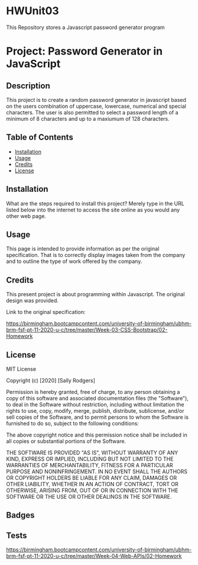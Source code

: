 # HWUnit03
This Repository stores a Javascript password generator program

# Project: Password Generator in JavaScript

## Description 

This project is to create a random password generator in javascript based on the users combination of uppercase, lowercase, numerical and special characters.  The user is also permitted to select a password length of a minimum of 8 characters and up to a maxiumum of 128 characters. 




## Table of Contents 

* [Installation](#installation)
* [Usage](#usage)
* [Credits](#credits)
* [License](#license)


## Installation

What are the steps required to install this project? 
Merely type in the URL listed below into the internet to access the site online as you would any other web page. 


## Usage 

This page is intended to provide information as per the original specification.  That is to correctly display images taken from the company and to outline the type of work offered by the company.


## Credits

This present project is about programming within Javascript.  The original design was provided.

Link to the original specification:

https://birmingham.bootcampcontent.com/university-of-birmingham/ubhm-brm-fsf-pt-11-2020-u-c/tree/master/Week-03-CSS-Bootstrap/02-Homework



## License

MIT License

Copyright (c) [2020] [Sally Rodgers]

Permission is hereby granted, free of charge, to any person obtaining a copy
of this software and associated documentation files (the "Software"), to deal
in the Software without restriction, including without limitation the rights
to use, copy, modify, merge, publish, distribute, sublicense, and/or sell
copies of the Software, and to permit persons to whom the Software is
furnished to do so, subject to the following conditions:

The above copyright notice and this permission notice shall be included in all
copies or substantial portions of the Software.

THE SOFTWARE IS PROVIDED "AS IS", WITHOUT WARRANTY OF ANY KIND, EXPRESS OR
IMPLIED, INCLUDING BUT NOT LIMITED TO THE WARRANTIES OF MERCHANTABILITY,
FITNESS FOR A PARTICULAR PURPOSE AND NONINFRINGEMENT. IN NO EVENT SHALL THE
AUTHORS OR COPYRIGHT HOLDERS BE LIABLE FOR ANY CLAIM, DAMAGES OR OTHER
LIABILITY, WHETHER IN AN ACTION OF CONTRACT, TORT OR OTHERWISE, ARISING FROM,
OUT OF OR IN CONNECTION WITH THE SOFTWARE OR THE USE OR OTHER DEALINGS IN THE
SOFTWARE.




## Badges


## Tests
https://birmingham.bootcampcontent.com/university-of-birmingham/ubhm-brm-fsf-pt-11-2020-u-c/tree/master/Week-04-Web-APIs/02-Homework
